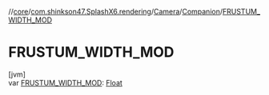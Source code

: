 //[core](../../../../index.md)/[com.shinkson47.SplashX6.rendering](../../index.md)/[Camera](../index.md)/[Companion](index.md)/[FRUSTUM_WIDTH_MOD](-f-r-u-s-t-u-m_-w-i-d-t-h_-m-o-d.md)

# FRUSTUM_WIDTH_MOD

[jvm]\
var [FRUSTUM_WIDTH_MOD](-f-r-u-s-t-u-m_-w-i-d-t-h_-m-o-d.md): [Float](https://kotlinlang.org/api/latest/jvm/stdlib/kotlin/-float/index.html)
